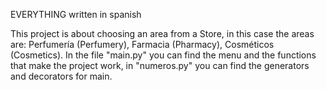 EVERYTHING written in spanish

This project is about choosing an area from a Store, in this case the areas are: Perfumería (Perfumery), Farmacia (Pharmacy), Cosméticos (Cosmetics). In the file "main.py" you can find the menu and the functions that make the project work, in "numeros.py" you can find the generators and decorators for main.
